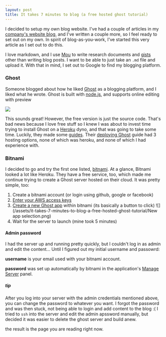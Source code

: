 ```yaml
---
layout: post
title: It takes 7 minutes to blog (a free hosted ghost tutorial)
---
```

I decided to setup my own blog website. I've had a couple of articles in my [company's website blog](http://notninjas.com/), and I've written a couple more, so I feel ready to set out on my own. In spirit of blog-as-you-work, I've started this very article as I set out to do this.

I love markdown, and I use [Mou](http://25.io/mou/) to write research documents and [gists](https://gist.github.com/) other than writing blog posts. I want to be able to just take an `.md` file and upload it. 
With that in mind, I set out to Google to find my blogging platform.

### Ghost
Someone blogged about how he liked [Ghost](http://karloespiritu.com/choosing-a-new-markdown-blog-platform/) as a blogging platform, and I liked what he wrote. Ghost is built with [node.js](http://nodejs.org/), and supports online editing with preview

![](/assets/it-takes-7-minutes-to-blog-a-free-hosted-ghost-tutorial/ghost.png)

This sounds great! However, the free version is just the source code. That's bad news because I love free stuff so I knew I was about to invest time trying to install Ghost on a [Heroku](https://www.heroku.com/) dyno, and that was going to take some time. Luckily, they made some [guides](https://github.com/tryghost/Ghost). Their [deploying Ghost](http://support.ghost.org/deploying-ghost/) guide had 3 hosting options, none of which was heroku, and none of which I had experience with.

### Bitnami

I decided to go and try the first one listed, [bitnami](https://app.bitnamihosting.com/). At a glance, Bitnami looked a lot like Heroku. They have a free service, too, which made me continue trying to create a Ghost server hosted on their cloud. It was pretty simple, too:

1. Create a bitnami account (or login using github, google or facebook)
2. [Enter your AWS access keys](https://wiki.bitnami.com/cloud/prepare_aws_account)
3. [Create a new Ghost app](https://app.bitnamihosting.com/servers/new) within bitnami (its basically a button to click)
![](/assets/it-takes-7-minutes-to-blog-a-free-hosted-ghost-tutorial/New app selection.png)
4. Wait for the server to launch (mine took 5 minutes)

#### Admin password
I had the server up and running pretty quickly, but I couldn't log in as admin and edit the content... Until I figured out my initial username and passowrd:

__username__ is your email used with your bitnami account.

__password__ was set up automatically by bitnami in the application's [Manage Server](https://app.bitnamihosting.com/servers/{server_id}/manage) panel.

##### tip
After you log into your server with the admin credentials mentioned above, you can change the password to whatever you want. I forgot the password and was then stuck, not being able to login and add content to the blog :( I tried to `ssh` into the server and edit the admin apssword manually, but decided it was easier to delete the ghost server and build anew.

the result is the page you are reading right now.
